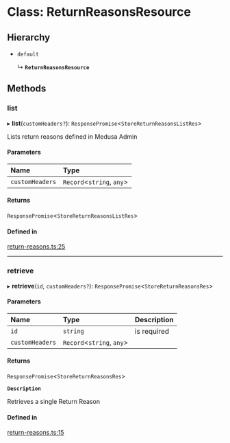# Class: ReturnReasonsResource

## Hierarchy

- `default`

  ↳ **`ReturnReasonsResource`**

## Methods

### list

▸ **list**(`customHeaders?`): `ResponsePromise`<`StoreReturnReasonsListRes`\>

Lists return reasons defined in Medusa Admin

#### Parameters

| Name | Type |
| :------ | :------ |
| `customHeaders` | `Record`<`string`, `any`\> |

#### Returns

`ResponsePromise`<`StoreReturnReasonsListRes`\>

#### Defined in

[return-reasons.ts:25](https://github.com/medusajs/medusa/blob/418ff2a33/packages/medusa-js/src/resources/return-reasons.ts#L25)

___

### retrieve

▸ **retrieve**(`id`, `customHeaders?`): `ResponsePromise`<`StoreReturnReasonsRes`\>

#### Parameters

| Name | Type | Description |
| :------ | :------ | :------ |
| `id` | `string` | is required |
| `customHeaders` | `Record`<`string`, `any`\> |  |

#### Returns

`ResponsePromise`<`StoreReturnReasonsRes`\>

**`Description`**

Retrieves a single Return Reason

#### Defined in

[return-reasons.ts:15](https://github.com/medusajs/medusa/blob/418ff2a33/packages/medusa-js/src/resources/return-reasons.ts#L15)
